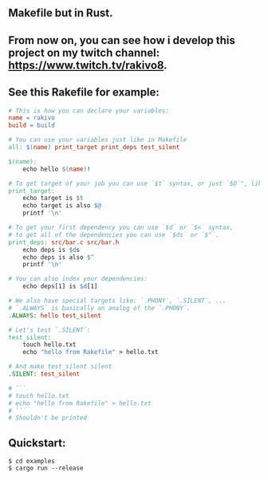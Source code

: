 ## Makefile but in Rust.

## From now on, you can see how i develop this project on my twitch channel: https://www.twitch.tv/rakivo8.

## See this Rakefile for example:
```Makefile
# This is how you can declare your variables:
name = rakivo
build = build

# You can use your variables just like in Makefile
all: $(name) print_target print_deps test_silent

$(name):
    echo hello $(name)!

# To get target of your job you can use `$t` syntax, or just `$@`", like in Makefile :)
print_target:
    echo target is $t
    echo target is also $@
    printf '\n'

# To get your first dependency you can use `$d` or `$<` syntax,
# to get all of the dependencies you can use `$ds` or `$^`.
print_deps: src/bar.c src/bar.h
    echo deps is $ds
    echo deps is also $^
    printf '\n'

# You can also index your dependencies:
    echo deps[1] is $d[1]

# We also have special targets like: `.PHONY`, `.SILENT`, ...
# `.ALWAYS` is basically an analog of the `.PHONY`.
.ALWAYS: hello test_silent

# Let's test `.SILENT`:
test_silent:
    touch hello.txt
    echo "hello from Rakefile" > hello.txt

# And make test_silent silent
.SILENT: test_silent

# ```
# touch hello.txt
# echo "hello from Rakefile" > hello.txt
# ```
# Shouldn't be printed
```

## Quickstart:
```console
$ cd examples
$ cargo run --release
```
